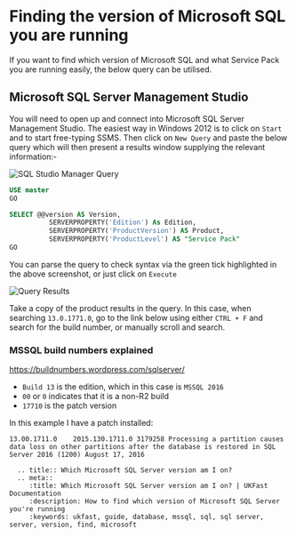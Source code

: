 # Finding the version of Microsoft SQL you are running

If you want to find which version of Microsoft SQL and what Service Pack you are running easily, the below query can be utilised.

## Microsoft SQL Server Management Studio

You will need to open up and connect into Microsoft SQL Server Management Studio. The easiest way in Windows 2012 is to click on `Start` and to start free-typing SSMS. Then click on `New Query` and paste the below query which will then present a results window supplying the relevant information:-

![SQL Studio Manager Query](Images/checkversion/ssms_Version2.PNG)

```sql
USE master
GO

SELECT @@version AS Version,
          SERVERPROPERTY('Edition') As Edition,
          SERVERPROPERTY('ProductVersion') AS Product,
          SERVERPROPERTY('ProductLevel') AS "Service Pack"
GO
```

You can parse the query to check syntax via the green tick highlighted in the above screenshot, or just click on `Execute`

![Query Results](Images/checkversion/ssms_Version1.PNG)

Take a copy of the product results in the query. In this case, when searching `13.0.1771.0`, go to the link below using either `CTRL + F` and search for the build number, or manually scroll and search.

### MSSQL build numbers explained

<https://buildnumbers.wordpress.com/sqlserver/>

- `Build 13` is the edition, which in this case is `MSSQL 2016`
- `00` or `0` indicates that it is a non-R2 build
- `17710` is the patch version

In this example I have a patch installed:

```console
13.00.1711.0	2015.130.1711.0	3179258 Processing a partition causes data loss on other partitions after the database is restored in SQL Server 2016 (1200) August 17, 2016
```

```eval_rst
  .. title:: Which Microsoft SQL Server version am I on?
  .. meta::
     :title: Which Microsoft SQL Server version am I on? | UKFast Documentation
     :description: How to find which version of Microsoft SQL Server you're running
     :keywords: ukfast, guide, database, mssql, sql, sql server, server, version, find, microsoft
```
